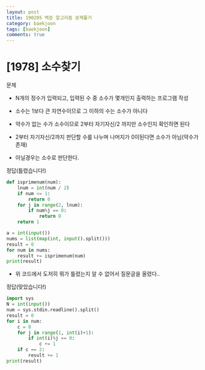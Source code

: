 ```yaml
---
layout: post
title: 190205 백준 알고리즘 문제풀기
category: baekjoon
tags: [baekjoon]
comments: true
---
```


# [1978] 소수찾기

문제
- N개의 정수가 입력되고, 입력된 수 중 소수가 몇개인지 출력하는 프로그램 작성

- 소수는 1보다 큰 자연수이므로 그 이하의 수는 소수가 아니다
- 약수가 없는 수가 소수이므로 2부터 자기자신/2 까지만 소수인지 확인하면 된다
- 2부터 자기자신/2까지 판단할 수를 나누며 나머지가 0이된다면 소수가 아님(약수가 존재)
- 아닐경우는 소수로 판단한다.

정답(틀렸습니다!)
```python
def isprimenum(num):
    lnum = int(num / 2)
    if num <= 1:
        return 0
    for j in range(2, lnum):
        if num%j == 0:
            return 0
    return 1

a = int(input())
nums = list(map(int, input().split()))
result = 0
for num in nums:
    result += isprimenum(num)
print(result)
```
- 위 코드에서 도저히 뭐가 틀렸는지 알 수 없어서 질문글을 올렸다..

정답(맞았습니다!)

```python
import sys
N = int(input())
num = sys.stdin.readline().split()
result = 0
for i in num:
    c = 0
    for j in range(1, int(i)+1):
        if int(i)%j == 0:
            c += 1
    if c == 2:
        result += 1
print(result)
```

